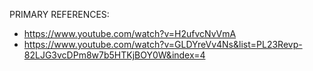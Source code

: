 PRIMARY REFERENCES:

- https://www.youtube.com/watch?v=H2ufvcNvVmA
- https://www.youtube.com/watch?v=GLDYreVv4Ns&list=PL23Revp-82LJG3vcDPm8w7b5HTKjBOY0W&index=4
